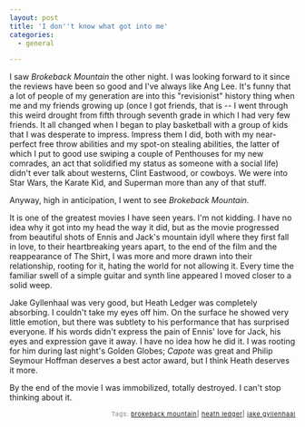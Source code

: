 ```yaml
---
layout: post
title: 'I don''t know what got into me'
categories:
  - general

---
```


I saw <em>Brokeback Mountain</em> the other night.  I was looking forward to it since the reviews have been so good and I've always like Ang Lee.  It's funny that a lot of people of my generation are into this "revisionist" history thing when me and my friends growing up (once I got friends, that is -- I went through this weird drought from fifth through seventh grade in which I had very few friends.  It all changed when I began to play basketball with a group of kids that I was desperate to impress.  Impress them I did, both with my near-perfect free throw abilities and my spot-on stealing abilities, the latter of which I put to good use swiping a couple of Penthouses for my new comrades, an act that solidified my status as someone with a social life) didn't ever talk about westerns, Clint Eastwood, or cowboys.  We were into Star Wars, the Karate Kid, and Superman more than any of that stuff. 

Anyway, high in anticipation, I went to see <em>Brokeback Mountain.</em> 

It is one of the greatest movies I have seen years.  I'm not kidding.  I have no idea why it got into my head the way it did, but as the movie progressed from beautiful shots of Ennis and Jack's mountain idyll where they first fall in love, to their heartbreaking years apart, to the end of the film and the reappearance of The Shirt, I was more and more drawn into their relationship, rooting for it, hating the world for not allowing it.  Every time the familiar swell of a simple guitar and synth line appeared I moved closer to a solid weep.

Jake Gyllenhaal was very good, but Heath Ledger was completely absorbing.  I couldn't take my eyes off him.  On the surface he showed very little emotion, but there was subtlety to his performance that has surprised everyone.  If  his words didn't express the pain of Ennis' love for Jack, his eyes and expression gave it away.  I have no idea how he did it.  I was rooting for him during last night's Golden Globes; <em>Capote </em>was great and Philip Seymour Hoffman deserves a best actor award, but I think Heath deserves it more.  

By the end of the movie I was immobilized, totally destroyed.  I can't stop thinking about it.   
<!-- technorati tags start --><p style="text-align:right;font-size:11px;letter-spacing:.05em;color:#808979;">Tags: <a href="http://www.technorati.com/tag/brokeback mountain" rel="tag">brokeback mountain</a><strong>|</strong> <a href="http://www.technorati.com/tag/heath ledger" rel="tag">heath ledger</a><strong>|</strong> <a href="http://www.technorati.com/tag/jake gyllenhaal" rel="tag">jake gyllenhaal</a></p><!-- technorati tags end -->
